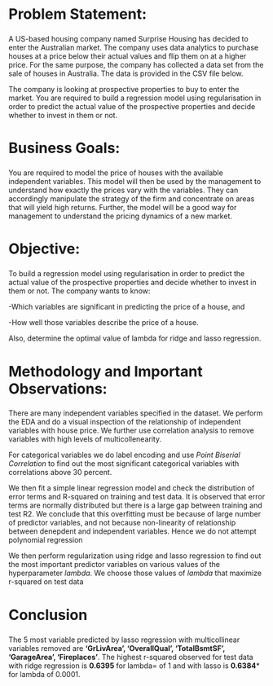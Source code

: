 # Problem Statement:

###
A US-based housing company named Surprise Housing has decided to enter the Australian market. The company uses data analytics to purchase houses at a price below their actual values and flip them on at a higher price. For the same purpose, the company has collected a data set from the sale of houses in Australia. The data is provided in the CSV file below.

The company is looking at prospective properties to buy to enter the market. You are required to build a regression model using regularisation in order to predict the actual value of the prospective properties and decide whether to invest in them or not.
###

# Business Goals:

###
You are required to model the price of houses with the available independent variables. This model will then be used by the management to understand how exactly the prices vary with the variables. They can accordingly manipulate the strategy of the firm and concentrate on areas that will yield high returns. Further, the model will be a good way for management to understand the pricing dynamics of a new market.
###

# Objective:

###
To build a regression model using regularisation in order to predict the actual value of the prospective properties and decide whether to invest in them or not.
The company wants to know:

-Which variables are significant in predicting the price of a house, and

-How well those variables describe the price of a house.

Also, determine the optimal value of lambda for ridge and lasso regression.
###

# Methodology and Important Observations:

###
There are many independent variables specified in the dataset. We perform the EDA and do a visual inspection of the relationship of independent variables with house price. We further use correlation analysis to remove variables with high levels of multicollenearity. 

For categorical variables we do label encoding and use *Point Biserial Correlation* to find out the most significant categorical variables with correlations above 30 percent. 

We then fit a simple linear regression model and check the distribution of error terms and R-squared on training and test data. It is observed that error terms are normally distributed but there is a large gap between training and test R2. We conclude that this overfitting must be because of large number of predictor variables, and not because non-linearity of relationship between denepdent and independent variables. Hence we do not attempt polynomial regression

We then perform regularization using ridge and lasso regression to find out the most important predictor variables on various values of the hyperparameter *lambda*. We choose those values of *lambda* that maximize r-squared on test data
###

# Conclusion

###

The 5 most variable predicted by lasso regression with multicollinear variables removed are **‘GrLivArea’, ‘OverallQual’, ‘TotalBsmtSF’, ‘GarageArea’, ‘Fireplaces’**. The highest r-squared observed for test data with ridge regression is **0.6395** for lambda= of 1 and with lasso is **0.6384*** for lambda of 0.0001.

###


